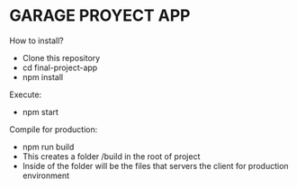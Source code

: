 # GARAGE PROYECT APP

How to install?

- Clone this repository
- cd final-project-app
- npm install

Execute:

- npm start

Compile for production:

- npm run build
- This creates a folder /build in the root of project
- Inside of the folder will be the files that servers the client for production environment
